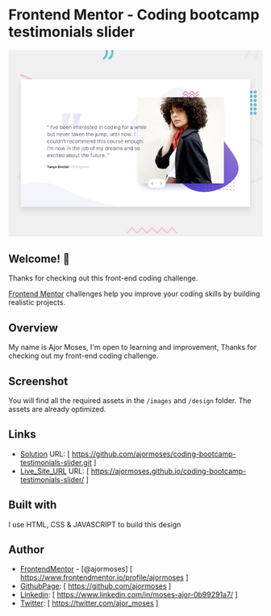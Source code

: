 # Frontend Mentor - Coding bootcamp testimonials slider

![Design preview for the Coding bootcamp testimonials slider coding challenge](./design/desktop-preview.jpg)

## Welcome! 👋

Thanks for checking out this front-end coding challenge.

[Frontend Mentor](https://www.frontendmentor.io) challenges help you improve your coding skills by building realistic projects.

## Overview

My name is Ajor Moses, I'm open to learning and improvement, Thanks for checking out my front-end coding challenge.

## Screenshot

You will find all the required assets in the `/images` and `/design` folder. The assets are already optimized.

## Links

- [Solution](#Solution) URL: [ https://github.com/ajormoses/coding-bootcamp-testimonials-slider.git ]
- [Live_Site_URL](#Live_Site) URL: [ https://ajormoses.github.io/coding-bootcamp-testimonials-slider/ ]

## Built with

I use HTML, CSS & JAVASCRIPT to build this design

## Author

- [FrontendMentor](#FrontendMentor) - [@ajormoses] [ https://www.frontendmentor.io/profile/ajormoses ]
- [GithubPage](#Githubpage): [ https://github.com/ajormoses ]
- [Linkedin](#Linkedin): [ https://www.linkedin.com/in/moses-ajor-0b99291a7/ ]
- [Twitter](#Twitter): [ https://twitter.com/ajor_moses ]
